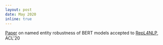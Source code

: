 ```yaml
---
layout: post
date: May 2020
inline: true
---
```


[Paper](https://arxiv.org/abs/1908.06401) on named entity robustness of BERT models accepted to [RepL4NLP](https://sites.google.com/view/repl4nlp2020), ACL'20
